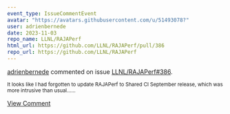 ```yaml
---
event_type: IssueCommentEvent
avatar: "https://avatars.githubusercontent.com/u/51493078?"
user: adrienbernede
date: 2023-11-03
repo_name: LLNL/RAJAPerf
html_url: https://github.com/LLNL/RAJAPerf/pull/386
repo_url: https://github.com/LLNL/RAJAPerf
---
```


<a href='https://github.com/adrienbernede' target='_blank'>adrienbernede</a> commented on issue <a href='https://github.com/LLNL/RAJAPerf/pull/386' target='_blank'>LLNL/RAJAPerf#386</a>.

<small>It looks like I had forgotten to update RAJAPerf to Shared CI September release, which was more intrusive than usual......</small>

<a href='https://github.com/LLNL/RAJAPerf/pull/386' target='_blank'>View Comment</a>